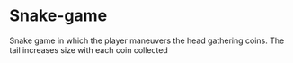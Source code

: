 # Snake-game
Snake game in which the player maneuvers the head gathering coins. The tail increases size with each coin collected
